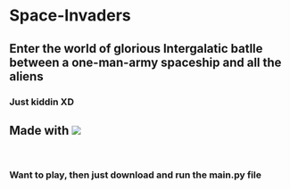 # Space-Invaders

## Enter the world of glorious Intergalatic batlle between a one-man-army spaceship and all the aliens 
### Just kiddin XD

## Made with <img src="https://img.shields.io/badge/Python-3776AB?style=for-the-badge&logo=python&logoColor=white" />

<br/>

### Want to play, then just download and run the main.py file
